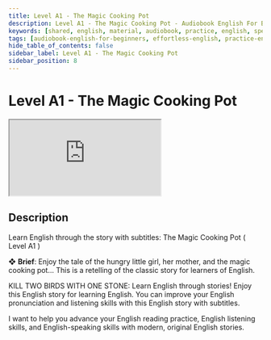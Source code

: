 ```yaml
---
title: Level A1 - The Magic Cooking Pot
description: Level A1 - The Magic Cooking Pot - Audiobook English For Beginners
keywords: [shared, english, material, audiobook, practice, english, speaking]
tags: [audiobook-english-for-beginners, effortless-english, practice-english-speaking]
hide_table_of_contents: false
sidebar_label: Level A1 - The Magic Cooking Pot
sidebar_position: 8
---
```


# Level A1 - The Magic Cooking Pot

<div class="video-container">
<iframe src="https://www.youtube.com/embed/0H3UZ9PB_iI?controls=0" title="YouTube video player"></iframe>
<a href="https://www.youtube.com/watch?v=0H3UZ9PB_iI" target="_blank"></a>
</div>

## Description

Learn English through the story with subtitles: The Magic Cooking Pot ( Level A1 )

❖ **Brief**:
Enjoy the tale of the hungry little girl, her mother, and the magic cooking pot... This is a retelling of the classic story for learners of English.

KILL TWO BIRDS WITH ONE STONE: Learn English through stories! Enjoy this English story for learning English. You can improve your English pronunciation and listening skills with this English story with subtitles.

I want to help you advance your English reading practice, English listening skills, and English-speaking skills with modern, original English stories.